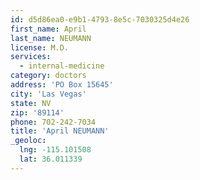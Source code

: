 ```yaml
---
id: d5d86ea0-e9b1-4793-8e5c-7030325d4e26
first_name: April
last_name: NEUMANN
license: M.D.
services:
  - internal-medicine
category: doctors
address: 'PO Box 15645'
city: 'Las Vegas'
state: NV
zip: '89114'
phone: 702-242-7034
title: 'April NEUMANN'
_geoloc:
  lng: -115.101508
  lat: 36.011339
---
```

